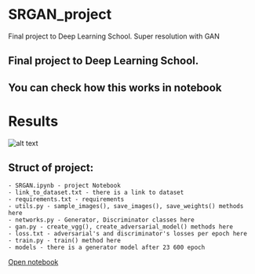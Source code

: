# SRGAN_project
Final project to Deep Learning School. Super resolution with GAN


## Final project to Deep Learning School.
## You can check how this works in notebook

# Results
![alt text](https://github.com/shanberochka/SRGAN/blob/main/results/2021-02-06.png)

## Struct of project:
```
- SRGAN.ipynb - project Notebook 
- link_to_dataset.txt - there is a link to dataset
- requirements.txt - requirements
- utils.py - sample_images(), save_images(), save_weights() methods here
- networks.py - Generator, Discriminator classes here
- gan.py - create_vgg(), create_adversarial_model() methods here
- loss.txt - adversarial's and discriminator's losses per epoch here
- train.py - train() method here
- models - there is a generator model after 23 600 epoch
```
[Open notebook](https://nbviewer.jupyter.org/github/shanberochka/SRGAN_project/blob/main/SRGAN.ipynb)
